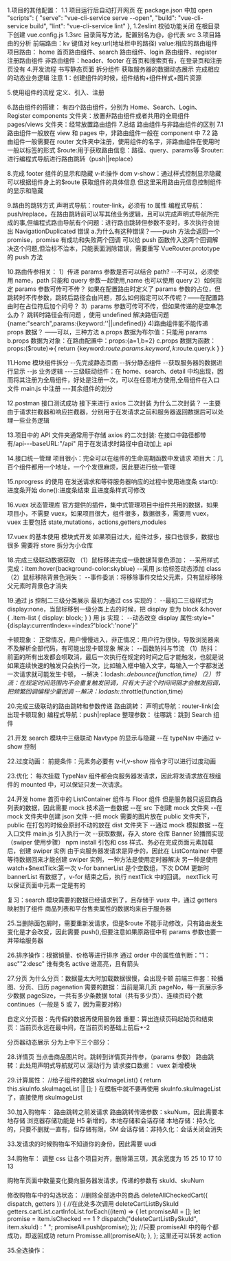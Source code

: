 1.项目的其他配置：
1.1 项目运行后自动打开网页
在 package.json 中加 open
"scripts": {
"serve": "vue-cli-service serve --open",
"build": "vue-cli-service build",
"lint": "vue-cli-service lint"
},
1.2eslint 校验功能关闭
在根目录下创建 vue.config.js
1.3src 目录简写方法，配置别名为@，@代表 src 3.项目路由的分析
前端路由：kv 键值对
key:url(地址栏中的路径)
value:相应的路由组件
项目路由：
home 首页路由组件、search 路由组件、login 路由组件、register 注册路由组件
非路由组件：header、footer 在首页和搜索页有，在登录页和注册页没有 4.开发流程
书写静态页面
拆分组件
获取服务器的数据动态展示
完成相应的动态业务逻辑
注意 1：创建组件的时候，组件结构+组件样式+图片资源

5.使用组件的流程
定义、引入、注册

6.路由组件的搭建：
有四个路由组件，分别为 Home、Search、Login、Register
components 文件夹：放置非路由组件或者共用的全局组件
pages/views 文件夹：经常放置路由组件 7.总结
路由组件与非路由组件的区别
7.1 路由组件一般放在 view 和 pages 中，非路由组件一般在 component 中
7.2 路由组件一般需要在 router 文件夹中注册，使用组件的名字，非路由组件在使用时一般以标签的形式
$route:用于获取路由信息：路径、query、params等
$router:进行编程式导航进行路由跳转（push||replace）

8.完成 footer 组件的显示和隐藏
v-if:操作 dom
v-show：通过样式控制显示隐藏
可以根据组件身上的$route 获取组件的具体信息
但这里采用路由元信息控制组件的显示和隐藏

9.路由的跳转方式
声明式导航：router-link，必须有 to 属性
编程式导航：push/replace，在路由跳转前可以写其他业务逻辑，且可以完成声明式导航所完成的事,但编程式路由导航有个问题：进行路由跳转但参数不变时，多次执行会抛出 NavigationDuplicated 错误
a.为什么有这种错误？——push 方法会返回一个 promise，promise 有成功和失败两个回调
可以给 push 函数传入这两个回调解决这个问题,但治标不治本，只能表面消除错误，需要重写 VueRouter.prototype 的 push 方法

10.路由传参相关：
1）传递 params 参数是否可以结合 path?
--不可以，必须使用 name，path 只能和 query 参数一起使用,name 也可以使用 query
2）如何指定 params 参数可传可不传？
如果在配置路由时定义了 params 参数的占位，但跳转时不传参数，跳转后路径会由问题，那么如何指定可以不传呢？——在配置路由时在占位符后加个问号？
3）params 参数可传可不传，但如果传递的是空串怎么办？
跳转时路径会有问题 ，使用 undefined 解决路径问题 {name:"search",params:{keyword:''||undefined}} 4)路由组件能不能传递 props 数据？
——可以，三种方法
a.props 数据为布尔值：只能用 params
b.props 数据为对象：在路由配置中：props:{a=1,b=2}
c.props 数据为函数：props:($route)=>{
    return {keyword:$route.params.keyword ,k:$route.query.k }
}

11.Home 模块组件拆分
--先完成静态页面
--拆分静态组件
--获取服务器的数据进行显示
--js 业务逻辑
---三级联动组件：在 home、search、detail 中均出现，因而将其注册为全局组件，好处是注册一次，可以在任意地方使用,全局组件在入口文件 main.js 中注册
---其余组件的划分

12.postman 接口测试成功
接下来进行 axios 二次封装
为什么二次封装？
--主要由于请求拦截器和响应拦截器，分别用于在发请求之前和服务器返回数据后可以处理一些业务逻辑

13.项目中的 API 文件夹通常用于存储 axios 的二次封装:
在接口中路径都带有/api---baseURL:"/api"
用于在发请求时路径中自动加上 api

14.接口统一管理
项目很小：完全可以在组件的生命周期函数中发请求
项目大：几百个组件都用一个地址，一个个发很麻烦，因此要进行统一管理

15.nprogress 的使用
在发送请求和等待服务器响应的过程中使用进度条
start():进度条开始
done():进度条结束
且进度条样式可修改

16.vuex 状态管理库
官方提供的插件，集中式管理项目中组件共用的数据，如果项目小，不需要 vuex，如果项目很大，组件很多，数据很多，需要用 vuex，
vuex 主要包括 state,mutations，actions,getters,modules

17.vuex 的基本使用
模块式开发
如果项目过大，组件过多，接口也很多，数据也很多
需要将 store 拆分为小仓库

18.完成三级联动数据获取
（1）鼠标移进完成一级数据背景色添加：
--采用样式完成：item:hover{background-color:skyblue}
--采用 js:给标签动态添加 class
（2）鼠标移除背景色消失：
--事件委派：将移除事件交给父元素，只有鼠标移除父元素时背景色才消失

19.通过 js 控制二三级分类展示
最初为通过 css 实现的：
--最初二三级样式为 display:none，当鼠标移到一级分类上去的时候，把 display 变为 block
&:hover {
.item-list {
display: block;
}
}
用 js 实现：
--动态改变 display 属性:style="{display:currentIndex==index?'block':'none'}"

卡顿现象：
正常情况，用户慢慢进入，非正情况：用户行为很快，导致浏览器来不及解析全部代码，有可能出现卡顿现象
解决：
--函数防抖与节流
（1）防抖：前面的所有出发都会呗取消，最后一次执行在规定的时间之后才能触发，也就是说如果连续快速的触发只会执行一次，比如输入框中输入文字，每输入一个字都发送一次请求就可能发生卡顿，
--解决：lodash:_.debounce(function,time)
（2）节流：在规定时间范围内不会重复触发回调，只有大于这个时间间隔才会触发回调，把频繁回调编程少量回调
--解决：lodash:_.throttle(function,time)

20.完成三级联动的路由跳转和参数传递
路由跳转：
声明式导航：router-link(会出现卡顿现象)
编程式导航：push|replace
整理参数：
往哪跳：跳到 Search 组件

21.开发 search 模块中三级联动 Navtype 的显示与隐藏
--在 typeNav 中通过 v-show 控制

22.过度动画：
前提条件：元素务必要有 v-if,v-show 指令才可以进行过度动画

23.优化：
每次挂载 TypeNav 组件都会向服务器发请求，因此将发请求放在根组件的 mounted 中，可以保证只发一次请求。

24.开发 home 首页中的 ListContainer 组件与 Floor 组件
但是服务器只返回商品列表的数据，因此需要 mock 技术造一些数据
--在 src 下创建 mock 文件夹
--在 mock 文件夹中创建 json 文件
--把 mock 需要的图片放在 public 文件夹下，public 在打包的时候会原封不动的放在 dist 文件夹下
--通过 mock 模拟数据
--在入口文件 main.js 引入执行一次
--获取数据，存入 store 仓库
Banner 轮播图实现（swiper 使用步骤）
npm install 引包和 css 样式、务必在完成页面元素加载后，创建 swiper 实例
由于向服务器发请求是异步的，因此在 ListContainer 中要等待数据回来才能创建 swiper 实例，一种方法是使用定时器解决
另一种是使用 watch+$nextTick:第一次 v-for bannerList 是个空数组，下次 DOM 更新时 bannerList 有数据了，v-for 结束之后，执行 nextTick 中的回调。
nextTick 可以保证页面中元素一定是有的

复习：search 模块需要的数据已经请求到了，且存储于 vuex 中，通过 getters 映射到了组件
商品列表和平台售卖属性的数据均来自于服务器

25.当删除面包屑时，需要重新发请求，但是$route 不能手动修改，只有路由发生变化是才会改变，因此需要 push(),但要注意如果原路径中有 params 参数也要一并带给服务器

26.排序操作：根据销量、价格等进行排序
通过 order 中的属性值判断："1：asc""2:desc"
谁有类名 active 谁高亮，且有箭头

27.分页
为什么分页：数据量太大时加载数据很慢，会出现卡顿
前端三件套：轮播图、分页、日历
pagenation 需要的数据：当前是第几页 pageNo，每一页展示多少数据 pageSize，一共有多少条数据 total（共有多少页）、连续页码个数 continues（一般是 5 或 7，因为需要对称）

自定义分页器：先传假的数据再使用服务器
重要：算出连续页码起始页和结束页：当前页永远在最中间，在当前页的基础上前后+-2

分页器动态展示
分为上中下三个部分：

28.详情页
当点击商品图片时。跳转到详情页并传参，（params 参数）
路由跳转：此处用声明式导航就可以
滚动行为
请求接口数据：
vuex 新增模块

29.计算属性：
//给子组件的数据
skuImageList() {
return this.skuInfo.skuImageList || [];
}
在模板中就不要再使用 skuInfo.skuImageList 了，直接使用 skuImageList

30.加入购物车：
路由跳转之前发请求
路由跳转传递参数：skuNum，因此需要本地存储
浏览器存储功能是 H5 新增的，本地存储和会话存储
本地存储：持久化的，只要不删就一直有，但存储有限，5M
会话存储：非持久化：会话关闭会消失

33.发请求的时候购物车不知道你的身份，因此需要 uudi

34.购物车：
调整 css 让各个项目对齐，删除第三项，其余宽度为 15 25 10 17 10 13

购物车页面中数量变化要向服务器发请求，传递的参数有 skuId、skuNum

修改购物车中的勾选状态：
//删除全部选中的商品
deleteAllCheckedCart({ dispatch, getters }) {
//在此处多次调用 deleteCartListBySkuId
getters.cartList.cartInfoList.forEach((item) => {
let promiseAll = [];
let promise =
item.isChecked == 1
? dispatch("deleteCartListBySkuId", item.skuId)
: " ";
promiseAll.push(promise);
});
//只要 promiseAll 中的每个都成功，即返回成功
return Promisse.all(promiseAll);
},
};
这里还可以转发 action

35.全选操作：
